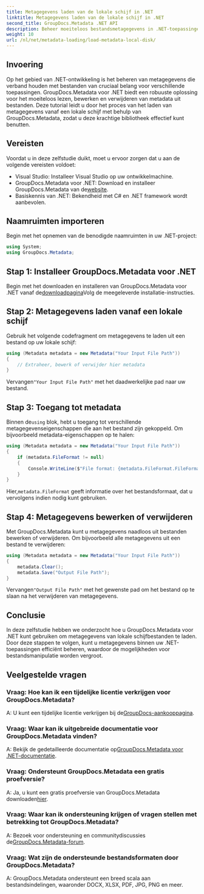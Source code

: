 ```yaml
---
title: Metagegevens laden van de lokale schijf in .NET
linktitle: Metagegevens laden van de lokale schijf in .NET
second_title: GroupDocs.Metadata .NET API
description: Beheer moeiteloos bestandsmetagegevens in .NET-toepassingen met GroupDocs.Metadata voor verbeterde mogelijkheden voor bestandsmanipulatie.
weight: 10
url: /nl/net/metadata-loading/load-metadata-local-disk/
---
```

## Invoering
Op het gebied van .NET-ontwikkeling is het beheren van metagegevens die verband houden met bestanden van cruciaal belang voor verschillende toepassingen. GroupDocs.Metadata voor .NET biedt een robuuste oplossing voor het moeiteloos lezen, bewerken en verwijderen van metadata uit bestanden. Deze tutorial leidt u door het proces van het laden van metagegevens vanaf een lokale schijf met behulp van GroupDocs.Metadata, zodat u deze krachtige bibliotheek effectief kunt benutten.
## Vereisten
Voordat u in deze zelfstudie duikt, moet u ervoor zorgen dat u aan de volgende vereisten voldoet:
- Visual Studio: Installeer Visual Studio op uw ontwikkelmachine.
-  GroupDocs.Metadata voor .NET: Download en installeer GroupDocs.Metadata van de[website](https://releases.groupdocs.com/metadata/net/).
- Basiskennis van .NET: Bekendheid met C# en .NET framework wordt aanbevolen.

## Naamruimten importeren
Begin met het opnemen van de benodigde naamruimten in uw .NET-project:
```csharp
using System;
using GroupDocs.Metadata;
```
## Stap 1: Installeer GroupDocs.Metadata voor .NET
 Begin met het downloaden en installeren van GroupDocs.Metadata voor .NET vanaf de[downloadpagina](https://releases.groupdocs.com/metadata/net/)Volg de meegeleverde installatie-instructies.
## Stap 2: Metagegevens laden vanaf een lokale schijf
Gebruik het volgende codefragment om metagegevens te laden uit een bestand op uw lokale schijf:
```csharp
using (Metadata metadata = new Metadata("Your Input File Path"))
{
    // Extraheer, bewerk of verwijder hier metadata
}
```
 Vervangen`"Your Input File Path"` met het daadwerkelijke pad naar uw bestand.
## Stap 3: Toegang tot metadata
 Binnen de`using` blok, hebt u toegang tot verschillende metagegevenseigenschappen die aan het bestand zijn gekoppeld. Om bijvoorbeeld metadata-eigenschappen op te halen:
```csharp
using (Metadata metadata = new Metadata("Your Input File Path"))
{
    if (metadata.FileFormat != null)
    {
        Console.WriteLine($"File format: {metadata.FileFormat.FileFormatType}");
    }
}
```
 Hier,`metadata.FileFormat` geeft informatie over het bestandsformaat, dat u vervolgens indien nodig kunt gebruiken.
## Stap 4: Metagegevens bewerken of verwijderen
Met GroupDocs.Metadata kunt u metagegevens naadloos uit bestanden bewerken of verwijderen. Om bijvoorbeeld alle metagegevens uit een bestand te verwijderen:
```csharp
using (Metadata metadata = new Metadata("Your Input File Path"))
{
    metadata.Clear();
    metadata.Save("Output File Path");
}
```
 Vervangen`"Output File Path"` met het gewenste pad om het bestand op te slaan na het verwijderen van metagegevens.

## Conclusie
In deze zelfstudie hebben we onderzocht hoe u GroupDocs.Metadata voor .NET kunt gebruiken om metagegevens van lokale schijfbestanden te laden. Door deze stappen te volgen, kunt u metagegevens binnen uw .NET-toepassingen efficiënt beheren, waardoor de mogelijkheden voor bestandsmanipulatie worden vergroot.

## Veelgestelde vragen
### Vraag: Hoe kan ik een tijdelijke licentie verkrijgen voor GroupDocs.Metadata?
 A: U kunt een tijdelijke licentie verkrijgen bij de[GroupDocs-aankooppagina](https://purchase.groupdocs.com/temporary-license/).
### Vraag: Waar kan ik uitgebreide documentatie voor GroupDocs.Metadata vinden?
 A: Bekijk de gedetailleerde documentatie op[GroupDocs.Metadata voor .NET-documentatie](https://tutorials.groupdocs.com/metadata/net/).
### Vraag: Ondersteunt GroupDocs.Metadata een gratis proefversie?
 A: Ja, u kunt een gratis proefversie van GroupDocs.Metadata downloaden[hier](https://releases.groupdocs.com/).
### Vraag: Waar kan ik ondersteuning krijgen of vragen stellen met betrekking tot GroupDocs.Metadata?
 A: Bezoek voor ondersteuning en communitydiscussies de[GroupDocs.Metadata-forum](https://forum.groupdocs.com/c/metadata/14).
### Vraag: Wat zijn de ondersteunde bestandsformaten door GroupDocs.Metadata?
A: GroupDocs.Metadata ondersteunt een breed scala aan bestandsindelingen, waaronder DOCX, XLSX, PDF, JPG, PNG en meer.